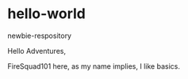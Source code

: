 # hello-world
newbie-respository

Hello Adventures,

FireSquad101 here, as my name implies, I like basics.

